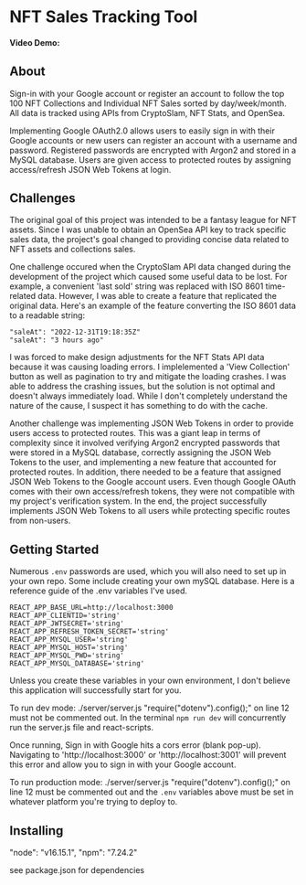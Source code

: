 # NFT Sales Tracking Tool
#### Video Demo:  <URL HERE>


## About
Sign-in with your Google account or register an account to follow the top 100 NFT Collections and Individual NFT Sales sorted by day/week/month. All data is tracked using APIs from CryptoSlam, NFT Stats, and OpenSea.

Implementing Google OAuth2.0 allows users to easily sign in with their Google accounts or new users can register an account with a username and password. Registered passwords are encrypted with Argon2 and stored in a MySQL database. Users are given access to protected routes by assigning access/refresh JSON Web Tokens at login.

## Challenges
The original goal of this project was intended to be a fantasy league for NFT assets. Since I was unable to obtain an OpenSea API key to track specific sales data, the project's goal changed to providing concise data related to NFT assets and collections sales.

One challenge occured when the CryptoSlam API data changed during the development of the project which caused some useful data to be lost. For example, a convenient 'last sold' string was replaced with ISO 8601 time-related data.  However, I was able to create a feature that replicated the original data. Here's an example of the feature converting the ISO 8601 data to a readable string:
```
"saleAt": "2022-12-31T19:18:35Z"
"saleAt": "3 hours ago"
```

I was forced to make design adjustments for the NFT Stats API data because it was causing loading errors. I implelemented a 'View Collection' button as well as pagination to try and mitigate the loading crashes. I was able to address the crashing issues, but the solution is not optimal and doesn't always immediately load. While I don't completely understand the nature of the cause, I suspect it has something to do with the cache.

Another challenge was implementing JSON Web Tokens in order to provide users access to protected routes. This was a giant leap in terms of complexity since it involved verifying Argon2 encrypted passwords that were stored in a MySQL database, correctly assigning the JSON Web Tokens to the user, and implementing a new feature that accounted for protected routes. In addition, there needed to be a feature that assigned JSON Web Tokens to the Google account users. Even though Google OAuth comes with their own access/refresh tokens, they were not compatible with my project's verification system. In the end, the project successfully implements JSON Web Tokens to all users while protecting specific routes from non-users.

## Getting Started
Numerous `.env` passwords are used, which you will also need to set up in your own repo. Some include creating your own mySQL database. Here is a reference guide of the .env variables I've used.
```
REACT_APP_BASE_URL=http://localhost:3000
REACT_APP_CLIENTID='string'
REACT_APP_JWTSECRET='string'
REACT_APP_REFRESH_TOKEN_SECRET='string'
REACT_APP_MYSQL_USER='string'
REACT_APP_MYSQL_HOST='string'
REACT_APP_MYSQL_PWD='string'
REACT_APP_MYSQL_DATABASE='string'
```

Unless you create these variables in your own environment, I don't believe this application will successfully start for you.

To run dev mode: ./server/server.js "require("dotenv").config();" on line 12 must not be commented out.
In the terminal `npm run dev` will concurrently run the server.js file and react-scripts.

Once running, Sign in with Google hits a cors error (blank pop-up). Navigating to 'http://localhost:3000' or 'http://localhost:3001'  will prevent this error and allow you to sign in with your Google account.

To run production mode: ./server/server.js "require("dotenv").config();" on line 12 must be commented out and the `.env` variables above must be set in whatever platform you're trying to deploy to.
  
## Installing
"node": "v16.15.1",
"npm": "7.24.2"

see package.json for dependencies
